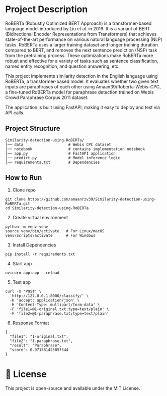 # Project Description
RoBERTa (Robustly Optimized BERT Approach) is a transformer-based language model introduced by Liu et al. in 2019. It is a variant of BERT (Bidirectional Encoder Representations from Transformers) that achieves state-of-the-art performance on various natural language processing (NLP) tasks. RoBERTa uses a larger training dataset and longer training duration compared to BERT, and removes the next sentence prediction (NSP) task from the pretraining process. These optimizations make RoBERTa more robust and effective for a variety of tasks such as sentence classification, named entity recognition, and question answering, etc.

This project implements similarity detection in the English language using RoBERTa, a transformer-based model. It evaluates whether two given text inputs are paraphrases of each other using Amaan39/Roberta-Webis-CPC, a fine-tuned RoBERTa model for paraphrase detection trained on Webis Crowd Paraphrase Corpus 2011 dataset.

The application is built using FastAPI, making it easy to deploy and test via API calls.

## Project Structure
```
Similarity-detection-using-RoBERTa/
│── data                    # Webis CPC dataset
│── notebook                # contains implementation notebook
│── app.py                  # FastAPI application
│── predict.py              # Model inference logic
│── requirements.txt        # Dependencies

```

## How to Run
1. Clone repo
```
git clone https://github.com/amaanrzv39/Similarity-detection-using-RoBERTa.git
cd Similarity-detection-using-RoBERTa
```
2. Create virtual environment
```
python -m venv venv
source venv/bin/activate   # For Linux/macOS
venv\Scripts\activate      # For Windows
```
3. Install Dependencies
```
pip install -r requirements.txt
```
4. Start app
```
uvicorn app:app --reload
```
5. Test app
```
curl -X 'POST' \
  'http://127.0.0.1:8000/classify/' \
  -H 'accept: application/json' \
  -H 'Content-Type: multipart/form-data' \
  -F 'file1=@1-original.txt;type=text/plain' \
  -F 'file2=@1-paraphrase.txt;type=text/plain'
```
6. Response Format
```
{
  "file1": "1-original.txt",
  "file2": "1-paraphrase.txt",
  "result": "Paraphrase",
  "score": 0.971381425857544
}
```

# 📜 License

This project is open-source and available under the MIT License.